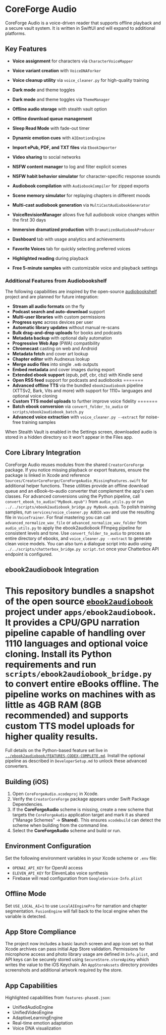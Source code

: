 # CoreForge Audio

CoreForge Audio is a voice-driven reader that supports offline playback and a secure
vault system. It is written in SwiftUI and will expand to additional platforms.
## Key Features

 - **Voice assignment** for characters via `CharacterVoiceMapper`
 - **Voice variant creation** with `VoiceDNAForker`
 - **Voice cleanup utility** via `voice_cleaner.py` for high-quality training
- **Dark mode** and theme toggles
 - **Dark mode** and theme toggles via `ThemeManager`

- **Offline audio storage** with stealth vault option
- **Offline download queue management**
- **Sleep Read Mode** with fade-out timer
- **Dynamic emotion cues** with `AIEmotionEngine`
- **Import ePub, PDF, and TXT files** via `EbookImporter`
- **Video sharing** to social networks
- **NSFW content manager** to log and filter explicit scenes
- **NSFW habit behavior simulator** for character-specific response sounds

- **Audiobook compilation** with `AudiobookCompiler` for zipped exports
- **Scene memory simulator** for replaying chapters in different moods
- **Multi-cast audiobook generation** via `MultiCastAudiobookGenerator`
- **VoiceRevisionManager** allows five full audiobook voice changes within the first 30 days
- **Immersive dramatized production** with `DramatizedAudiobookProducer`
- **Dashboard** tab with usage analytics and achievements
- **Favorite Voices** tab for quickly selecting preferred voices
- **Highlighted reading** during playback
 - **Free 5-minute samples** with customizable voice and playback settings


### Additional Features from Audiobookshelf
The following capabilities are inspired by the open-source
[audiobookshelf](https://github.com/advplyr/audiobookshelf) project and
are planned for future integration:
 - **Stream all audio formats** on the fly
 - **Podcast search and auto-download** support
 - **Multi-user libraries** with custom permissions
 - **Progress sync** across devices per user
 - **Automatic library updates** without manual re-scans
 - **Bulk drag-and-drop uploads** for books and podcasts
 - **Metadata backup** with optional daily automation
 - **Progressive Web App** (PWA) compatibility
 - **Chromecast** casting on web and Android
 - **Metadata fetch** and cover art lookup
 - **Chapter editor** with Audnexus lookup
 - **Merge audio files** into single `.m4b` outputs
 - **Embed metadata** and cover images during export
 - **Extended ebook support** (epub, pdf, cbr, cbz) with Kindle send
 - **Open RSS feed** support for podcasts and audiobooks
=======
- **Advanced offline TTS** via the bundled `ebook2audiobook` pipeline (XTTSv2,
  Bark, Vits and more) with support for 1110+ languages and optional voice
  cloning
- **Custom TTS model uploads** to further improve voice fidelity
=======
- **Batch ebook conversion** via `convert_folder_to_audio` or
  `scripts/ebook2audiobook_batch.py`
- **Advanced voice extraction** with `voice_cleaner.py --extract` for
  noise-free training samples



When Stealth Vault is enabled in the Settings screen, downloaded audio is
stored in a hidden directory so it won't appear in the Files app.

## Core Library Integration

CoreForge Audio reuses modules from the shared `CreatorCoreForge` package. If
you notice missing playback or export features, ensure the package is linked in
Xcode and reference `Sources/CreatorCoreForge/CoreForgeAudio_MissingFeatures.swift`
for additional helper functions. These utilities provide an offline download
queue and an eBook–to–audio converter that complement the app's own classes.
For advanced conversions using the Python pipeline, call
`convert_ebook_to_audio("MyBook.epub")` from `audio_utils.py` or run
`../../scripts/ebook2audiobook_bridge.py MyBook.epub`.
To polish training samples, run `services/voice_cleaner.py AUDIO.wav` and use the resulting file in `VoiceTrainer`.
For final mastering you can call `advanced_normalize_wav_file` or
`advanced_normalize_wav_folder` from `audio_utils.py` to apply the
ebook2audiobook FFmpeg pipeline for consistent levels and tone.
Use `convert_folder_to_audio` to process an entire directory of ebooks, and
`voice_cleaner.py --extract` to generate clean voice models.
You can also turn a dialogue script into audio using `../../scripts/chatterbox_bridge.py script.txt` once your Chatterbox API endpoint is configured.


## ebook2audiobook Integration

This repository bundles a snapshot of the open source
[`ebook2audiobook`](../ebook2audiobook) project under `apps/ebook2audiobook`.
It provides a CPU/GPU narration pipeline capable of handling over 1110
languages and optional voice cloning. Install its Python requirements and run
`scripts/ebook2audiobook_bridge.py` to convert entire eBooks offline. The
pipeline works on machines with as little as **4GB RAM** (8GB recommended) and
supports custom TTS model uploads for higher quality results.
=======
Full details on the Python-based feature set live in
[`../ebook2audiobook/FEATURES-CODEX-COMPLETE.md`](../ebook2audiobook/FEATURES-CODEX-COMPLETE.md).
Install the optional pipeline as described in `DeveloperSetup.md` to unlock
these advanced converters.


## Building (iOS)
1. Open `CoreForgeAudio.xcodeproj` in Xcode.
2. Verify the `CreatorCoreForge` package appears under Swift Package Dependencies.
3. If the **CoreForgeAudio** scheme is missing, create a new scheme that targets
   the `CoreForgeAudio` application target and mark it as shared ("Manage Schemes"
   → **Shared**). This ensures `xcodebuild` can detect the scheme when building
   from the command line.
4. Select the **CoreForgeAudio** scheme and build or run.

## Environment Configuration
Set the following environment variables in your Xcode scheme or `.env` file:
- `OPENAI_API_KEY` for OpenAI access
- `ELEVEN_API_KEY` for ElevenLabs voice synthesis
- Firebase will read configuration from `GoogleService-Info.plist`

## Offline Mode
Set `USE_LOCAL_AI=1` to use `LocalAIEnginePro` for narration and chapter
segmentation. `FusionEngine` will fall back to the local engine when the
variable is detected.

## App Store Compliance
The project now includes a basic launch screen and app icon set so
that Xcode archives can pass initial App Store validation. Permissions for
microphone access and photo library usage are defined in `Info.plist`, and API
keys can be securely stored using `SecureStore.storeApiKey` which writes the
value to the iOS Keychain.
An `AppStoreAssets` directory provides screenshots and
additional artwork required by the store.

## App Capabilities

Highlighted capabilities from `features-phase8.json`:
- UnifiedAudioEngine
- UnifiedVideoEngine
- AdaptiveLearningEngine
- Real-time emotion adaptation
- Voice DNA visualization
